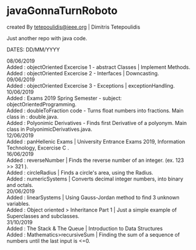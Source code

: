 # javaGonnaTurnRoboto
created By tetepoulidis@ieee.org | Dimitris Tetepoulidis

Just another repo with java code.

DATES: DD/MM/YYYY

08/06/2019 <br> 
	Added : objectOriented Excercise 1 - abstract Classes | Implement Methods.<br>
	Added : objectOriented Excercise 2 - Interfaces | Downcasting.<br>
09/06/2019 <br>
	Added : objectOriented Excercise 3 - Exceptions | exceptionHandling.<br>
10/06/2019 <br>
	Added : Exams 2019 Spring Semester - subject: objectOrientedProgramming.<br>
	Added : doubleToFraction code - Turns float numbers into fractions. Main class in : double.java.<br>
	Added : Polyonimic Derivatives - Finds first Derivative of a polyonym. Main class in PolyonimicDerivatives.java.<br>
12/06/2019 <br>
	Added : panHellenic Exams | University Entrance Exams 2019, Information Technology, Excercise C .<br>
16/06/2019 <br>
	Added : reverseNumber | Finds the reverse number of an integer. (ex. 123 >> 321 ).<br>
	Added : circleRadius | Finds a circle's area, using the Radius.<br>
	Added : numericSystems | Converts decimal integer numbers, into binary and octals.<br>
20/06/2019 <br>
	Added : linearSystems | Using Gauss-Jordan method to find 3 unknown variables.<br>
	Added : Object oriented > Inheritance Part 1 | Just a simple example of Superclasses and subclasses.<br>
31/10/2019 <br>
	Added : The Stack & The Queue | Introduction to Data Structures <br>
	Added : Mathematics>recursiveSum | Finding the sum of a sequence of numbers until the last input is <=0. <br>